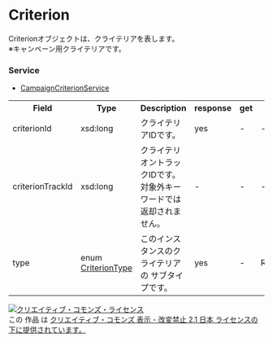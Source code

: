 # Criterion
Criterionオブジェクトは、クライテリアを表します。<br>
※キャンペーン用クライテリアです。

### Service
+ [CampaignCriterionService](../services/CampaignCriterionService.md)

<table>
 <tr>
  <th>Field</th>
  <th>Type</th>
  <th>Description</th>
  <th>response</th>
  <th>get</th>
  <th>add</th>
  <th>set</th>
  <th>remove</th>
 </tr>
 <tr>
  <td>criterionId</td>
  <td>xsd:long</td>
  <td>クライテリアIDです。</td>
  <td>yes</td>
  <td>-</td>
  <td>-</td>
  <td>-</td>
  <td>Requirement<br><i>NotUpdatable</i></td>
 </tr>
 <tr>
  <td>criterionTrackId</td>
  <td>xsd:long</td>
  <td>クライテリオントラックIDです。<br>対象外キーワードでは返却されません。</td>
  <td>-</td>
  <td>-</td>
  <td>-</td>
  <td>-</td>
  <td>-</td>
 </tr>
 <tr>
  <td>type</td>
  <td>enum <a href="./CriterionType.md">CriterionType</a></td>
  <td>このインスタンスのクライテリアの サブタイプです。</td>
  <td>yes</td>
  <td>-</td>
  <td>Requirement</td>
  <td>-</td>
  <td>Requirement<br><i>NotUpdatable</i></td>
 </tr>
</table>

<a rel="license" href="http://creativecommons.org/licenses/by-nd/2.1/jp/"><img alt="クリエイティブ・コモンズ・ライセンス" style="border-width:0" src="https://i.creativecommons.org/l/by-nd/2.1/jp/88x31.png" /></a><br />この 作品 は <a rel="license" href="http://creativecommons.org/licenses/by-nd/2.1/jp/">クリエイティブ・コモンズ 表示 - 改変禁止 2.1 日本 ライセンスの下に提供されています。</a>
